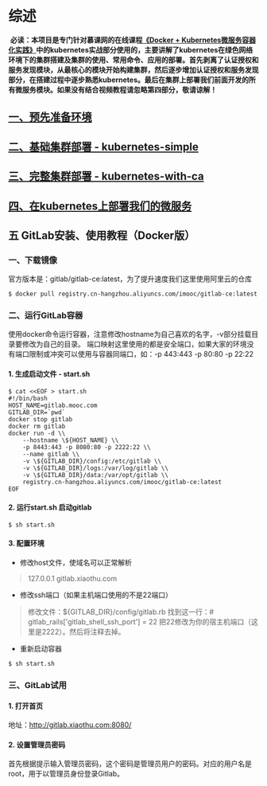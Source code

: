 # 综述

  **必读：本项目是专门针对慕课网的在线课程[《Docker + Kubernetes微服务容器化实践》][5]中的kubernetes实战部分使用的，主要讲解了kubernetes在绿色网络环境下的集群搭建及集群的使用、常用命令、应用的部署。首先剥离了认证授权和服务发现模块，从最核心的模块开始构建集群，然后逐步增加认证授权和服务发现部分，在搭建过程中逐步熟悉kubernetes。最后在集群上部署我们前面开发的所有微服务模块。如果没有结合视频教程请忽略第四部分，敬请谅解！**

## [一、预先准备环境][1]
## [二、基础集群部署 - kubernetes-simple][2]
## [三、完整集群部署 - kubernetes-with-ca][3]
## [四、在kubernetes上部署我们的微服务][4]








[1]: https://github.com/huxiaotian180/kubernetes-starter/tree/master/docs/1-pre.md
[2]: https://github.com/huxiaotian180/kubernetes-starter/tree/master/docs/2-kubernetes-simple.md
[3]: https://github.com/huxiaotian180/kubernetes-starter/tree/master/docs/3-kubernetes-with-ca.md
[4]: https://github.com/huxiaotian180/kubernetes-starter/tree/master/docs/4-microservice-deploy.md
[5]: https://coding.imooc.com/class/198.html





## 五 GitLab安装、使用教程（Docker版）

### 一、下载镜像

官方版本是：gitlab/gitlab-ce:latest，为了提升速度我们这里使用阿里云的仓库

```
$ docker pull registry.cn-hangzhou.aliyuncs.com/imooc/gitlab-ce:latest
```

### 二、运行GitLab容器

使用docker命令运行容器，注意修改hostname为自己喜欢的名字，-v部分挂载目录要修改为自己的目录。
端口映射这里使用的都是安全端口，如果大家的环境没有端口限制或冲突可以使用与容器同端口，如：-p 443:443 -p 80:80 -p 22:22

#### 1. 生成启动文件 - start.sh

```
$ cat <<EOF > start.sh
#!/bin/bash
HOST_NAME=gitlab.mooc.com
GITLAB_DIR=`pwd`
docker stop gitlab
docker rm gitlab
docker run -d \\
    --hostname \${HOST_NAME} \\
    -p 8443:443 -p 8080:80 -p 2222:22 \\
    --name gitlab \\
    -v \${GITLAB_DIR}/config:/etc/gitlab \\
    -v \${GITLAB_DIR}/logs:/var/log/gitlab \\
    -v \${GITLAB_DIR}/data:/var/opt/gitlab \\
    registry.cn-hangzhou.aliyuncs.com/imooc/gitlab-ce:latest
EOF
```

#### 2. 运行start.sh 启动gitlab

```
$ sh start.sh
```

#### 3. 配置环境

- 修改host文件，使域名可以正常解析

> 127.0.0.1 gitlab.xiaothu.com

- 修改ssh端口（如果主机端口使用的不是22端口）

> 修改文件：${GITLAB_DIR}/config/gitlab.rb 找到这一行：# gitlab_rails['gitlab_shell_ssh_port'] = 22 把22修改为你的宿主机端口（这里是2222）。然后将注释去掉。

- 重新启动容器

```
$ sh start.sh
```

### 三、GitLab试用

#### 1. 打开首页

地址：http://gitlab.xiaothu.com:8080/

#### 2. 设置管理员密码

首先根据提示输入管理员密码，这个密码是管理员用户的密码。对应的用户名是root，用于以管理员身份登录Gitlab。